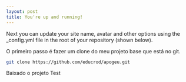 ```yaml
---
layout: post
title: You're up and running!
---
```


Next you can update your site name, avatar and other options using the _config.yml file in the root of your repository (shown below).

O primeiro passo é fazer um clone do meu projeto base que está no git.

```bash
git clone https://github.com/educrod/apogeu.git
```
Baixado o projeto 
Test